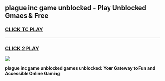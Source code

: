 
## plague inc game unblocked - Play Unblocked Gmaes & Free
<h3>
<a href="https://premium.freeplayer.one?title=plague_inc_game_unblocked&ref=20F">CLICK TO PLAY</a></h3>
<hr>

<h3>
<a href="https://premium.freeplayer.one?title=plague_inc_game_unblocked&ref=20F">CLICK 2 PLAY</a>
  
</h3>

<a href="https://premium.freeplayer.one?title=plague_inc_game_unblocked&ref=20F/"><img src="https://clearcache.store/games.png"></a>


**plague inc game unblocked games unblocked: Your Gateway to Fun and Accessible Online Gaming**
